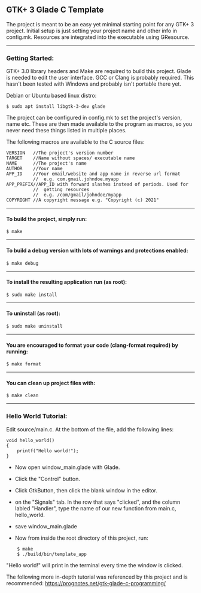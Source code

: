 ## GTK+ 3 Glade C Template

The project is meant to be an easy yet minimal starting point for any GTK+ 3 project. Initial setup is just setting your project name and other info in config.mk. Resources are integrated into the executable using GResource.

___
### Getting Started:
GTK+ 3.0 library headers and Make are required to build this project. Glade is needed to edit the user interface. GCC or Clang is probably required. This hasn't been tested with Windows and probably isn't portable there yet.

Debian or Ubuntu based linux distro:

```
$ sudo apt install libgtk-3-dev glade
```

The project can be configured in config.mk to set the project's version, name etc. These are then made available to the program as macros, so you never need these things listed in multiple places.

The following macros are available to the C source files:

    VERSION   //The project's version number
	TARGET    //Name without spaces/ executable name
    NAME      //The project's name
    AUTHOR    //Your name
	APP_ID    //Your email/website and app name in reverse url format
	          //  e.g. com.gmail.johndoe.myapp
	APP_PREFIX//APP_ID with forward slashes instead of periods. Used for
	          //  getting resources
			  //  e.g. /com/gmail/johndoe/myapp
    COPYRIGHT //A copyright message e.g. "Copyright (c) 2021"


___
#### To build the project, simply run:

	$ make
___
#### To build a debug version with lots of warnings and protections enabled:

	$ make debug
___
#### To install the resulting application run (as root):

	$ sudo make install
___
#### To uninstall (as root):
	
	$ sudo make uninstall
___
#### You are encouraged to format your code (clang-format required) by running:

	$ make format
___
#### You can clean up project files with:

	$ make clean

___

### Hello World Tutorial:

Edit source/main.c.
At the bottom of the file, add the following lines:

```
void hello_world()
{
    printf("Hello world!");
}
```

* Now open window_main.glade with Glade.
* Click the "Control" button.
* Click GtkButton, then click the blank window in the editor.

* on the "Signals" tab.
In the row that says "clicked", and the column labled "Handler",
type the name of our new function from main.c, hello_world.
* save window_main.glade

* Now from inside the root directory of this project, run:
```
	$ make
	$ ./build/bin/template_app
```
"Hello world!" will print in the terminal every time the window is clicked.

The following more in-depth tutorial was referenced by this project
and is recommended:
https://prognotes.net/gtk-glade-c-programming/
